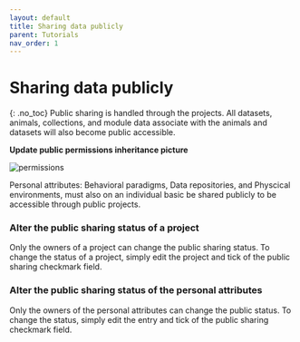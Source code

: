 ```yaml
---
layout: default
title: Sharing data publicly
parent: Tutorials
nav_order: 1
---
```

# Sharing data publicly
{: .no_toc}
Public sharing is handled through the projects. All datasets, animals, collections, and module data associate with the animals and datasets will also become public accessible. 

__Update public permissions inheritance picture__

![permissions](https://petersenpeter.github.io/brainstem_support/assets/images/permissions.png)

Personal attributes: Behavioral paradigms, Data repositories, and Physcical environments, must also on an individual basic be shared publicly to be accessible through public projects.

### Alter the public sharing status of a project
Only the owners of a project can change the public sharing status. To change the status of a project, simply edit the project and tick of the public sharing checkmark field.

### Alter the public sharing status of the personal attributes
Only the owners of the personal attributes can change the public status. To change the status, simply edit the entry and tick of the public sharing checkmark field.
